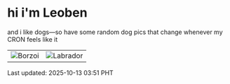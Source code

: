# hi i'm Leoben

and i like dogs—so have some random dog pics that change whenever my CRON feels like it

|  |  |
|--------|----------|
| ![Borzoi](https://random-dog-vercel.vercel.app/api/random-borzoi?v=1760298701) | ![Labrador](https://random-dog-vercel.vercel.app/api/random-labrador?v=1760298701) |

Last updated: 2025-10-13 03:51 PHT
